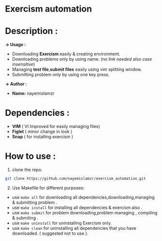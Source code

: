 # Exercism automation

# Description :<br/>

 **-> Usage :**<br/>

+ Downloading **Exercism** easily & creating environment.
+ Downloading problems only by using name. (*no link needed also case insensitive*)
+ Managing <b>test file</b>,<b>submit files</b> easily using vim splitting window.
+ Submitting problem only by using one key press. <br/>

**-> Author :**<br/>

+ **Name:** nayemislamzr<br/>

# Dependencies :<br/>

+ **VIM** ( VI Improved for easily managing files)
+ **Figlet** ( minor change in look )
+ **Snap** ( for installing exercism )

# How to use : <br/>

1. clone the repo. 

```bash
git clone https://github.com/nayemislamzr/exercism_automation.git
```

2. Use Makefile for different purposes:

+ use `make all` for downloading all dependencies,downloading,managing & submitting problem .
+ use `make install` for installing all dependencies & exercism also . 
+ use `make submit` for problem downloading,problem managing , compiling & submiting .
+ use `make uninstall` for uninstalling Exercism only.
+ use `make clean` for uninstalling all dependencies that you have downloaded. ( suggested not to use ).


